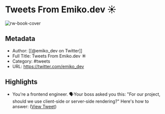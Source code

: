 # Tweets From Emiko.dev ☀️

![rw-book-cover](https://pbs.twimg.com/profile_images/1589303063495421952/otGz3uR7.jpg)

## Metadata
- Author: [[@emiko_dev on Twitter]]
- Full Title: Tweets From Emiko.dev ☀️
- Category: #tweets
- URL: https://twitter.com/emiko_dev

## Highlights
- You're a frontend engineer.
  🗣️Your boss asked you this:
  "For our project, should we use client-side or server-side rendering?"
  Here's how to answer: ([View Tweet](https://twitter.com/emiko_dev/status/1696101384494391640))
